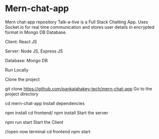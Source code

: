 # Mern-chat-app
Mern chat-app repository
Talk-a-tive is a Full Stack Chatting App. Uses Socket.io for real time communication and stores user details in encrypted format in Mongo DB Database.


Client: React JS

Server: Node JS, Express JS

Database: Mongo DB

Run Locally

Clone the project

  git clone https://github.com/pankajahakey-tech/mern-chat-app
Go to the project directory

  cd mern-chat-app
Install dependencies

  npm install
  cd frontend/
  npm install
Start the server

  npm run start
Start the Client

  //open now terminal
  cd frontend
  npm start


